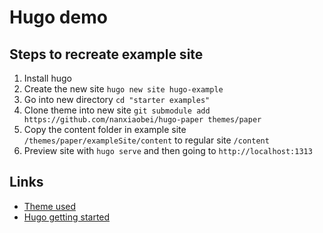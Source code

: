 # Hugo demo





## Steps to recreate example site

1. Install hugo
2. Create the new site `hugo new site hugo-example`
3. Go into new directory `cd "starter examples"`
4. Clone theme into new site `git submodule add https://github.com/nanxiaobei/hugo-paper themes/paper`
5. Copy the content folder in example site `/themes/paper/exampleSite/content` to regular site `/content`
6. Preview site with `hugo serve` and then going to `http://localhost:1313`

## Links

- [Theme used](https://github.com/nanxiaobei/hugo-paper)
- [Hugo getting started](https://gohugo.io/getting-started/quick-start/)
